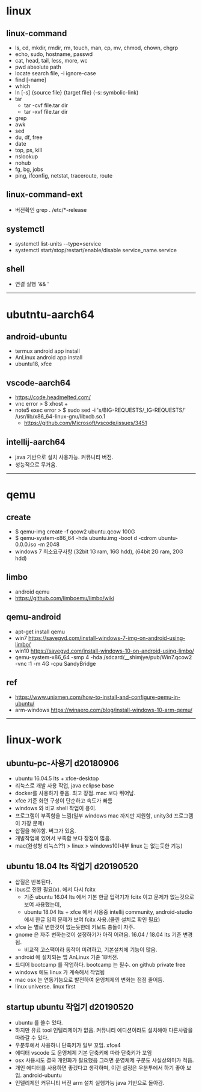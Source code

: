 # linux

<!--
description = 정리자료
tag = it, pc, linux
-->

## linux-command
- ls, cd, mkdir, rmdir, rm, touch, man, cp, mv, chmod, chown, chgrp
- echo, sudo, hostname, passwd
- cat, head, tail, less, more, wc
- pwd absolute path
- locate search file, -i ignore-case
- find [-name]
- which
- ln [-s] {source file} {target file} (-s: symbolic-link)
- tar
  - tar -cvf file.tar dir
  - tar -xvf file.tar dir
- grep
- awk
- sed
- du, df, free
- date
- top, ps, kill
- nslookup
- nohub
- fg, bg, jobs
- ping, ifconfig, netstat, traceroute, route

## linux-command-ext
- 버전확인 grep . /etc/*-release

## systemctl
- systemctl list-units --type=service
- systemctl start/stop/restart/enable/disable service_name.service

## shell
- 연결 실행 '&& \'

----
# ubutntu-aarch64

## android-ubuntu
- termux android app install
- AnLinux android app install
- ubuntu18, xfce

## vscode-aarch64
- https://code.headmelted.com/
- vnc error > $ xhost +
- note5 exec error > $ sudo sed -i 's/BIG-REQUESTS/_IG-REQUESTS/' /usr/lib/x86_64-linux-gnu/libxcb.so.1
    - https://github.com/Microsoft/vscode/issues/3451

## intellij-aarch64
- java 기반으로 설치 사용가능. 커뮤니티 버전.
- 성능적으로 무거움.

----
# qemu

## create
- $ qemu-img create -f qcow2 ubuntu.qcow 100G
- $ qemu-system-x86_64 -hda ubuntu.img -boot d -cdrom ubuntu-0.0.0.iso -m 2048
- windows 7 최소요구사항 (32bit 1G ram, 16G hdd), (64bit 2G ram, 20G hdd)

## limbo
- android qemu
- https://github.com/limboemu/limbo/wiki

## qemu-android
- apt-get install qemu
- win7 https://savegyd.com/install-windows-7-img-on-android-using-limbo/
- win10 https://savegyd.com/install-windows-10-on-android-using-limbo/
- qemu-system-x86_64 -smp 4 -hda /sdcard/__shimjye/pub/Win7.qcow2 -vnc :1 -m 4G -cpu SandyBridge

## ref
- https://www.unixmen.com/how-to-install-and-configure-qemu-in-ubuntu/
- arm-windows https://winaero.com/blog/install-windows-10-arm-qemu/

----
# linux-work

## ubuntu-pc-사용기 d20180906
- ubuntu 16.04.5 lts + xfce-desktop
- 리눅스로 개발 사용 작업, java eclipse base
- docker를 사용하기 좋음. 최고 장점. mac 보다 뛰어남.
- xfce 기준 화면 구성이 단순하고 속도가 빠름
- windows 와 비교 shell 작업이 용이.
- 프로그램이 부족함을 느낌(일부 windows mac 까지만 지원함, unity3d 프로그램이 가장 문제)
- 삽질을 해야함. 버그가 있음.
- 개발작업에 있어서 부족함 보다 장점이 많음.
- mac(완성형 리눅스??) > linux > windows10(내부 linux 는 없는듯한 기능)

## ubuntu 18.04 lts 작업기 d20190520
- 삽질은 반복된다.
- ibus로 전환 필요(x). 에서 다시 fcitx
    - 기존 ubuntu 16.04 lts 에서 기본 한글 입력기가 fcitx 이고 문제가 없는것으로 보여 사용했는데,
    - ubuntu 18.04 lts + xfce 에서 사용중 intellij community, android-studio 에서 한글 입력 문제가 보여 fcitx 사용.(클린 설치로 확인 필요)
- xfce 는 별로 변한것이 없는듯한데 키보드 충돌이 자주.
- gnome 은 자주 변하는것이 설정하기가 아직 어려움. 16.04 / 18.04 lts 기준 변경됨.
	- 비교적 고스팩이라 동작이 미려하고, 기본설치에 기능이 많음.
- android 에 설치되는 앱 AnLinux 기준 18버전.
- 드디어 bootcamp 를 작업하다. bootcamp 는 필수. on github private free
- windows 에도 linux 가 계속해서 작업됨
- mac osx 는 연동기능으로 발전하여 운영체제의 변화는 점점 줄어듬.
- linux universe. linux first

## startup ubuntu 작업기 d20190520
- ubuntu 를 쓸수 있다.
- 하지만 유료 tool 인텔리제이가 없음. 커뮤니티 에디션이라도 설치해야 다른사람을 따라갈 수 있다.
- 우분투에서 사용하니 단축키가 일부 꼬임. xfce4
- 에디터 vscode 도 운영체제 기본 단축키에 따라 단축키가 꼬임
- osx 사용시도 결국 개인화가 필요했음 그러면 운영체제 구분도 사실상의미가 적음.
- 개인 에디터를 사용하면 좋겠다고 생각하며, 이런 설정은 우분투에서 하기 좋아 보임. android-ubuntu
- 인텔리제인 커뮤니티 버전 arm 설치 실행가능 java 기반으로 돌아감.
